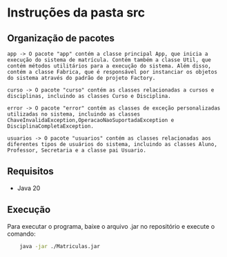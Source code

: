 # Instruções da pasta src

## Organização de pacotes

    app -> O pacote "app" contém a classe principal App, que inicia a execução do sistema de matrícula. Contém também a classe Util, que contém métodos utilitários para a execução do sistema. Além disso, contém a classe Fabrica, que é responsável por instanciar os objetos do sistema através do padrão de projeto Factory.

    curso -> O pacote "curso" contém as classes relacionadas a cursos e disciplinas, incluindo as classes Curso e Disciplina.

    error -> O pacote "error" contém as classes de exceção personalizadas utilizadas no sistema, incluindo as classes ChaveInvalidaException,OperacaoNaoSuportadaException e DisciplinaCompletaException.

    usuarios -> O pacote "usuarios" contém as classes relacionadas aos diferentes tipos de usuários do sistema, incluindo as classes Aluno, Professor, Secretaria e a classe pai Usuario.

## Requisitos

- Java 20

## Execução

Para executar o programa, baixe o arquivo .jar no repositório e execute o comando:

``` bash
    java -jar ./Matriculas.jar
```
